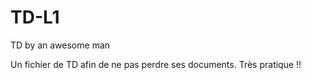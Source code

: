 # TD-L1
TD by an awesome man

Un fichier de TD afin de ne pas perdre ses documents. Très pratique !!




